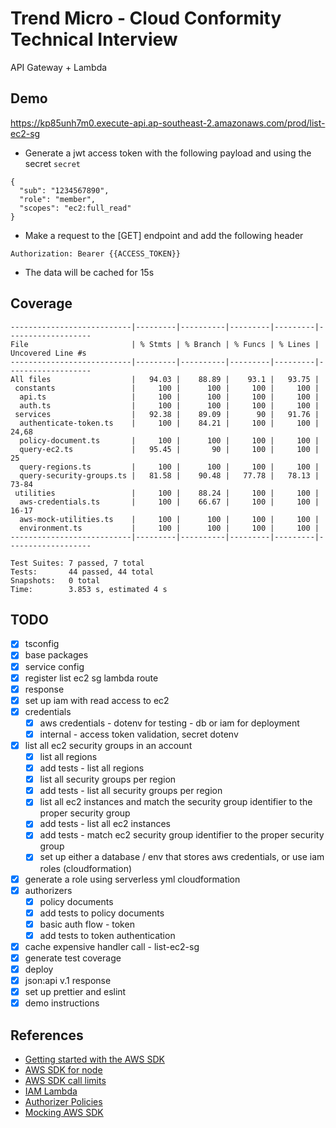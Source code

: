 # Trend Micro - Cloud Conformity Technical Interview

API Gateway + Lambda

## Demo

https://kp85unh7m0.execute-api.ap-southeast-2.amazonaws.com/prod/list-ec2-sg

- Generate a jwt access token with the following payload and using the secret `secret`

```
{
  "sub": "1234567890",
  "role": "member",
  "scopes": "ec2:full_read"
}
```

- Make a request to the [GET] endpoint and add the following header

```
Authorization: Bearer {{ACCESS_TOKEN}}
```

- The data will be cached for 15s

## Coverage

```
---------------------------|---------|----------|---------|---------|-------------------
File                       | % Stmts | % Branch | % Funcs | % Lines | Uncovered Line #s
---------------------------|---------|----------|---------|---------|-------------------
All files                  |   94.03 |    88.89 |    93.1 |   93.75 |
 constants                 |     100 |      100 |     100 |     100 |
  api.ts                   |     100 |      100 |     100 |     100 |
  auth.ts                  |     100 |      100 |     100 |     100 |
 services                  |   92.38 |    89.09 |      90 |   91.76 |
  authenticate-token.ts    |     100 |    84.21 |     100 |     100 | 24,68
  policy-document.ts       |     100 |      100 |     100 |     100 |
  query-ec2.ts             |   95.45 |       90 |     100 |     100 | 25
  query-regions.ts         |     100 |      100 |     100 |     100 |
  query-security-groups.ts |   81.58 |    90.48 |   77.78 |   78.13 | 73-84
 utilities                 |     100 |    88.24 |     100 |     100 |
  aws-credentials.ts       |     100 |    66.67 |     100 |     100 | 16-17
  aws-mock-utilities.ts    |     100 |      100 |     100 |     100 |
  environment.ts           |     100 |      100 |     100 |     100 |
---------------------------|---------|----------|---------|---------|-------------------

Test Suites: 7 passed, 7 total
Tests:       44 passed, 44 total
Snapshots:   0 total
Time:        3.853 s, estimated 4 s

```

## TODO

- [x] tsconfig
- [x] base packages
- [x] service config
- [x] register list ec2 sg lambda route
- [x] response
- [x] set up iam with read access to ec2
- [x] credentials
  - [x] aws credentials - dotenv for testing - db or iam for deployment
  - [x] internal - access token validation, secret dotenv
- [x] list all ec2 security groups in an account
  - [x] list all regions
  - [x] add tests - list all regions
  - [x] list all security groups per region
  - [x] add tests - list all security groups per region
  - [x] list all ec2 instances and match the security group identifier to the proper security group
  - [x] add tests - list all ec2 instances
  - [x] add tests - match ec2 security group identifier to the proper security group
  - [x] set up either a database / env that stores aws credentials, or use iam roles (cloudformation)
- [x] generate a role using serverless yml cloudformation
- [x] authorizers
  - [x] policy documents
  - [x] add tests to policy documents
  - [x] basic auth flow - token
  - [x] add tests to token authentication
- [x] cache expensive handler call - list-ec2-sg
- [x] generate test coverage
- [x] deploy
- [x] json:api v.1 response 
- [x] set up prettier and eslint
- [x] demo instructions

## References

- [Getting started with the AWS SDK](https://docs.amazonaws.cn/en_us/sdk-for-javascript/v2/developer-guide/getting-started-nodejs.html)
- [AWS SDK for node](https://github.com/aws/aws-sdk-js)
- [AWS SDK call limits](https://docs.aws.amazon.com/AWSEC2/latest/APIReference/throttling.html)
- [IAM Lambda](https://docs.aws.amazon.com/apigateway/latest/developerguide/integrating-api-with-aws-services-lambda.html)
- [Authorizer Policies](https://docs.aws.amazon.com/apigateway/latest/developerguide/apigateway-resource-policies-examples.html)
- [Mocking AWS SDK](https://github.com/dwyl/aws-sdk-mock)
